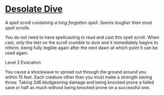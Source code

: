 # [Desolate Dive](https://hollowknight.wiki/w/Desolate_Dive)

*A spell scroll containing a long forgotten spell. Seems tougher than most spell scrolls.*

You do not need to have spellcasting to read and cast this spell scroll. When cast, only the text on the scroll crumble to dust and it immediately begins to reform, being fully legible again after the next dawn at which point it can be used again.

Level 2 Evocation

You cause a shockwave to spread out through the ground around you within 15 feet. Each creature other than you must make a strength saving throw. Taking 2d6 bludgeoning damage and being knocked prone a failed save or half as much without being knocked prone on a successful one.
